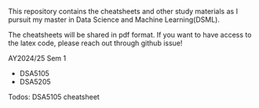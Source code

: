 This repository contains the cheatsheets and other study materials as I pursuit my master in Data Science and Machine Learning(DSML).

The cheatsheets will be shared in pdf format. If you want to have access to the latex code, please reach out through github issue!

AY2024/25 Sem 1
- DSA5105
- DSA5205

Todos:
DSA5105 cheatsheet